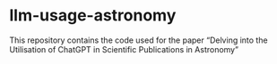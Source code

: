 # llm-usage-astronomy
This repository contains the code used for the paper “Delving into the Utilisation of ChatGPT in Scientific Publications in Astronomy”
